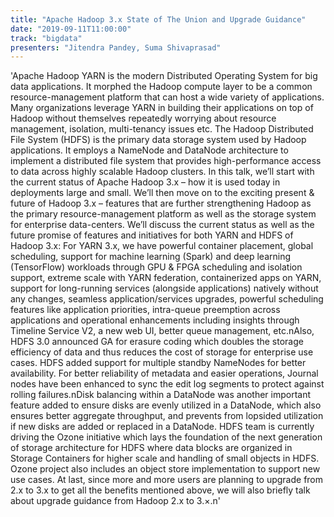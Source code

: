 ```yaml
---
title: "Apache Hadoop 3.x State of The Union and Upgrade Guidance"
date: "2019-09-11T11:00:00"
track: "bigdata"
presenters: "Jitendra Pandey, Suma Shivaprasad"
---
```


'Apache Hadoop YARN is the modern Distributed Operating System for big data applications. It morphed the Hadoop compute layer to be a common resource-management platform that can host a wide variety of applications. Many organizations leverage YARN in building their applications on top of Hadoop without themselves repeatedly worrying about resource management, isolation, multi-tenancy issues etc. The Hadoop Distributed File System (HDFS) is the primary data storage system used by Hadoop applications. It employs a NameNode and DataNode architecture to implement a distributed file system that provides high-performance access to data across highly scalable Hadoop clusters. In this talk, we’ll start with the current status of Apache Hadoop 3.x – how it is used today in deployments large and small. We’ll then move on to the exciting present & future of Hadoop 3.x – features that are further strengthening Hadoop as the primary resource-management platform as well as the storage system for enterprise data-centers. We’ll discuss the current status as well as the future promise of features and initiatives for both YARN and HDFS of Hadoop 3.x: For YARN 3.x, we have powerful container placement, global scheduling, support for machine learning (Spark) and deep learning (TensorFlow) workloads through GPU & FPGA scheduling and isolation support, extreme scale with YARN federation, containerized apps on YARN, support for long-running services (alongside applications) natively without any changes, seamless application/services upgrades, powerful scheduling features like application priorities, intra-queue preemption across applications and operational enhancements including insights through Timeline Service V2, a new web UI, better queue management, etc.nAlso, HDFS 3.0 announced GA for erasure coding which doubles the storage efficiency of data and thus reduces the cost of storage for enterprise use cases. HDFS added support for multiple standby NameNodes for better availability. For better reliability of metadata and easier operations, Journal nodes have been enhanced to sync the edit log segments to protect against rolling failures.nDisk balancing within a DataNode was another important feature added to ensure disks are evenly utilized in a DataNode, which also ensures better aggregate throughput, and prevents from lopsided utilization if new disks are added or replaced in a DataNode. HDFS team is currently driving the Ozone initiative which lays the foundation of the next generation of storage architecture for HDFS where data blocks are organized in Storage Containers for higher scale and handling of small objects in HDFS. Ozone project also includes an object store implementation to support new use cases. At last, since more and more users are planning to upgrade from 2.x to 3.x to get all the benefits mentioned above, we will also briefly talk about upgrade guidance from Hadoop 2.x to 3.×.n'